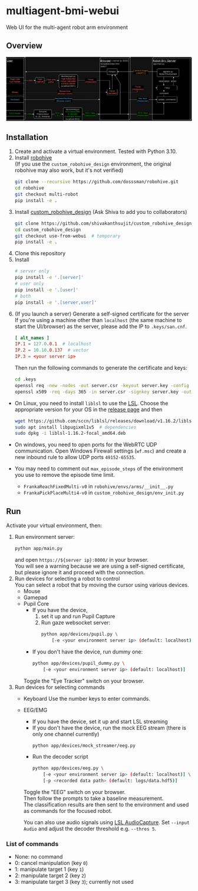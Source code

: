 # multiagent-bmi-webui
Web UI for the multi-agent robot arm environment

## Overview
![overview image](assets/overview.png)


## Installation
1. Create and activate a virtual environment. Tested with Python 3.10.
2. Install [robohive](https://github.com/dosssman/robohive/tree/multi-robot)  
    (If you use the `custom_robohive_design` environment, the original robohive may also work, but it's not verified)
    ```bash
    git clone --recursive https://github.com/dosssman/robohive.git
    cd robohive
    git checkout multi-robot
    pip install -e .
    ```
3. Install [custom_robohive_design](https://github.com/shivakanthsujit/custom_robohive_design) (Ask Shiva to add you to collaborators)
    ```bash
    git clone https://github.com/shivakanthsujit/custom_robohive_design.git
    cd custom_robohive_design
    git checkout use-from-webui  # temporary
    pip install -e .
    ```
4. Clone this repository
5. Install
    ```bash
    # server only
    pip install -e '.[server]'
    # user only
    pip install -e '.[user]'
    # both
    pip install -e '.[server,user]'
    ```
6. (If you launch a server) Generate a self-signed certificate for the server  
    If you're using a machine other than `localhost` (the same machine to start the UI/browser) as the server, please add the IP to `.keys/san.cnf`.
    ```cnf
    [ alt_names ]
    IP.1 = 127.0.0.1  # localhost
    IP.2 = 10.10.0.137  # vector
    IP.3 = <your server ip>
    ```
    Then run the following commands to generate the certificate and keys:
    ```bash
    cd .keys
    openssl req -new -nodes -out server.csr -keyout server.key -config san.cnf
    openssl x509 -req -days 365 -in server.csr -signkey server.key -out server.crt -extensions req_ext -extfile san.cnf
    ```

- On Linux, you need to install `liblsl` to use the [LSL](https://github.com/sccn/liblsl).
    Choose the appropriate version for your OS in the [release page](https://github.com/sccn/liblsl/releases) and then
    ```bash
    wget https://github.com/sccn/liblsl/releases/download/v1.16.2/liblsl-1.16.2-focal_amd64.deb  # change to the appropriate one
    sudo apt install libpugixml1v5  # dependencies
    sudo dpkg -i liblsl-1.16.2-focal_amd64.deb
    ```

- On windows, you need to open ports for the WebRTC UDP communication.
Open Windows Firewall settings (`wf.msc`) and create a new inbound rule to allow UDP ports `49152-65535`.

- You may need to comment out `max_episode_steps` of the environment you use to remove the episode time limit.
    - `FrankaReachFixedMulti-v0` in `robohive/envs/arms/__init__.py`
    - `FrankaPickPlaceMulti4-v0` in `custom_robohive_design/env_init.py`


## Run
Activate your virtual environment, then:
1. Run environment server:
    ```bash
    python app/main.py
    ```
    and open `https://${server ip}:8000/` in your browser.  
    You will see a warning because we are using a self-signed certificate, but please ignore it and proceed with the connection.
2. Run devices for selecting a robot to control  
    You can select a robot that by moving the cursor using various devices.
    - Mouse
    - Gamepad
    - Pupil Core
        - If you have the device,
            1. set it up and run Pupil Capture
            2. Run gaze websocket server:
                ```bash
                python app/devices/pupil.py \
                    [-e <your environment server ip> (default: localhost)]
                ```
        - If you don't have the device, run dummy one:
            ```bash
            python app/devices/pupil_dummy.py \
                [-e <your environment server ip> (default: localhost)]
            ```
        Toggle the "Eye Tracker" switch on your browser.
3. Run devices for selecting commands
    - Keyboard
        Use the number keys to enter commands.
    - EEG/EMG
        - If you have the device, set it up and start LSL streaming
        - If you don't have the device, run the mock EEG stream
            (there is only one channel currently)
            ```bash
            python app/devices/mock_streamer/eeg.py
            ```
        - Run the decoder script
            ```bash
            python app/devices/eeg.py \
                [-e <your environment server ip> (default: localhost)] \
                [-p <recorded data path> (default: logs/data.hdf5)]
            ```
        Toggle the "EEG" switch on your browser.  
        Then follow the prompts to take a baseline measurement.  
        The classification results are then sent to the environment and used as commands for the focused robot.  

        You can also use audio signals using [LSL AudioCapture](https://github.com/labstreaminglayer/App-AudioCapture). Set `--input Audio` and adjust the decoder threshold e.g. `--thres 5`.

### List of commands
- None: no command
- 0: cancel manipulation (key `0`)
- 1: manipulate target 1 (key `1`)
- 2: manipulate target 2 (key `2`)
- 3: manipulate target 3 (key `3`); currently not used
